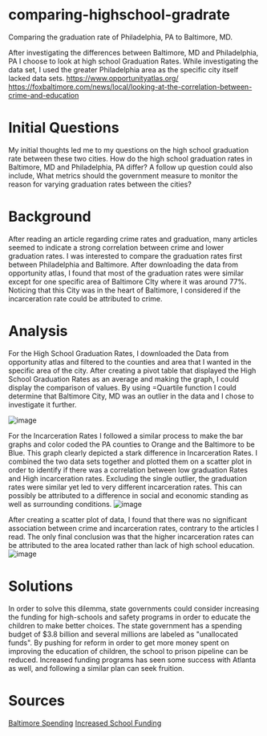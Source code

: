 # comparing-highschool-gradrate
Comparing the graduation rate of Philadelphia, PA to Baltimore, MD.

After investigating the differences between Baltimore, MD and Philadelphia, PA I choose to look at high school Graduation Rates. While investigating the data set, I used the greater Philadelphia area as the specific city itself lacked data sets. 
https://www.opportunityatlas.org/
https://foxbaltimore.com/news/local/looking-at-the-correlation-between-crime-and-education
# Initial Questions
My initial thoughts led me to my questions on the high school graduation rate between these two cities.
How do the high school graduation rates in Baltimore, MD and Philadelphia, PA differ? 
A follow up question could also include,
What metrics should the government measure to monitor the reason for varying graduation rates between the cities?

# Background

After reading an article regarding crime rates and graduation, many articles seemed to indicate a strong correlation between crime and lower graduation rates. I was interested to compare the graduation rates first between Philadelphia and Baltimore. After downloading the data from opportunity atlas, I found that most of the graduation rates were similar except for one specific area of Baltimore CIty where it was around 77%. Noticing that this City was in the heart of Baltimore, I considered if the incarceration rate could be attributed to crime. 

# Analysis


For the High School Graduation Rates, I downloaded the Data from opportunity atlas and filtered to the counties and area that I wanted in the specific area of the city. After creating a pivot table that displayed the High School Graduation Rates as an average and making the graph, I could display the comparison of values. By using =Quartile function I could determine that Baltimore City, MD was an outlier in the data and I chose to investigate it further. 

![image](https://user-images.githubusercontent.com/78445017/117598302-88a6e280-b115-11eb-8530-c54e38babebb.png)


For the Incarceration Rates I followed a similar process to make the bar graphs and color coded the PA counties to Orange and the Baltimore to be Blue. This graph clearly depicted a stark difference in Incarceration Rates. I combined the two data sets together and plotted them on a scatter plot in order to identify if there was a correlation between low graduation Rates and High incarceration rates. Excluding the single outlier, the graduation rates were similar yet led to very different incarceration rates. This can possibly be attributed to a difference in social and economic standing as well as surrounding conditions.
![image](https://user-images.githubusercontent.com/78445017/117598378-b55afa00-b115-11eb-9e68-c21e6207f6b4.png)


After creating a scatter plot of data, I found that there was no significant association between crime and incarceration rates, contrary to the articles I read. The only final conclusion was that the higher incarceration rates can be attributed to the area located rather than lack of high school education.
![image](https://user-images.githubusercontent.com/78445017/117598632-2ef2e800-b116-11eb-9a95-57a7dd0e7bdb.png)


# Solutions

In order to solve this dilemma, state governments could consider increasing the funding for high-schools and safety programs in order to educate the children to make better choices. The state government has a spending budget of $3.8 billion and several millions are labeled as "unallocated funds". By pushing for reform in order to get more money spent on improving the education of children, the school to prison pipeline can be reduced. Increased funding programs has seen some success with Atlanta as well, and following a similar plan can seek fruition.


# Sources
[Baltimore Spending](https://www.baltimoresun.com/maryland/baltimore-city/bs-md-ci-baltimore-budget-20200616-udg2jon66jhphotifygip2ikzu-story.html)
[Increased School Funding](https://www.chalkbeat.org/2019/8/13/21055545/4-new-studies-bolster-the-case-more-money-for-schools-helps-low-income-students#:~:text=A%202018%20overview%20of%20the,even%20higher%20wages%20as%20adults.&text=%E2%80%9CAll%20four%20studies%20find%20that,student%20outcomes%2C%E2%80%9D%20said%20Jackson.)

